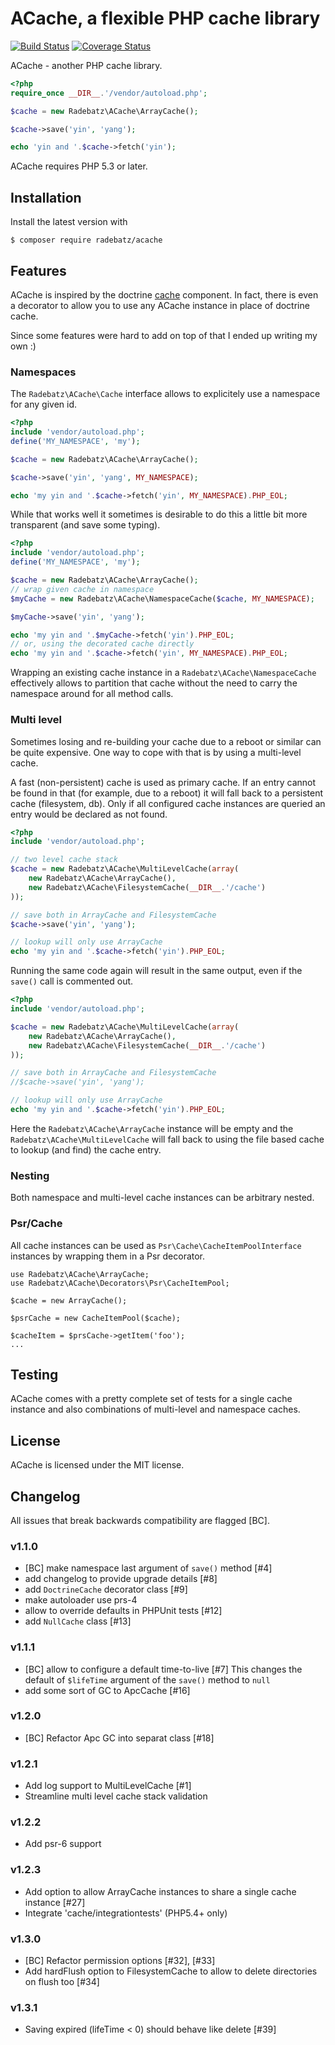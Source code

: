 ACache, a flexible PHP cache library
====================================

[![Build Status](https://travis-ci.org/DerManoMann/acache.png)](https://travis-ci.org/DerManoMann/acache)
[![Coverage Status](https://coveralls.io/repos/DerManoMann/acache/badge.png)](https://coveralls.io/r/DerManoMann/acache)

ACache - another PHP cache library.

```php
<?php
require_once __DIR__.'/vendor/autoload.php';

$cache = new Radebatz\ACache\ArrayCache();

$cache->save('yin', 'yang');

echo 'yin and '.$cache->fetch('yin');
```

ACache requires PHP 5.3 or later.


## Installation

Install the latest version with
```
$ composer require radebatz/acache
```


## Features

ACache is inspired by the doctrine [cache](https://github.com/doctrine/cache) component.
In fact, there is even a decorator to allow you to use any ACache instance in place of doctrine cache.

Since some features were hard to add on top of that I ended up writing my own :)


### Namespaces

The `Radebatz\ACache\Cache` interface allows to explicitely use a namespace for any given id.

```php
<?php
include 'vendor/autoload.php';
define('MY_NAMESPACE', 'my');

$cache = new Radebatz\ACache\ArrayCache();

$cache->save('yin', 'yang', MY_NAMESPACE);

echo 'my yin and '.$cache->fetch('yin', MY_NAMESPACE).PHP_EOL;
```

While that works well it sometimes is desirable to do this a little bit more transparent (and save some typing).

```php
<?php
include 'vendor/autoload.php';
define('MY_NAMESPACE', 'my');

$cache = new Radebatz\ACache\ArrayCache();
// wrap given cache in namespace
$myCache = new Radebatz\ACache\NamespaceCache($cache, MY_NAMESPACE);

$myCache->save('yin', 'yang');

echo 'my yin and '.$myCache->fetch('yin').PHP_EOL;
// or, using the decorated cache directly
echo 'my yin and '.$cache->fetch('yin', MY_NAMESPACE).PHP_EOL;
```

Wrapping an existing cache instance in a `Radebatz\ACache\NamespaceCache` effectively allows to partition that cache without the need to 
carry the namespace around for all method calls.


### Multi level

Sometimes losing and re-building your cache due to a reboot or similar can be quite expensive. One way to cope with that is by using a multi-level cache.

A fast (non-persistent) cache is used as primary cache. If an entry cannot be found in that (for example, due to a reboot) it will fall back to a persistent cache (filesystem, db).
Only if all configured cache instances are queried an entry would be declared as not found.

```php
<?php
include 'vendor/autoload.php';

// two level cache stack
$cache = new Radebatz\ACache\MultiLevelCache(array(
    new Radebatz\ACache\ArrayCache(),
    new Radebatz\ACache\FilesystemCache(__DIR__.'/cache')
));

// save both in ArrayCache and FilesystemCache
$cache->save('yin', 'yang');

// lookup will only use ArrayCache
echo 'my yin and '.$cache->fetch('yin').PHP_EOL;
```

Running the same code again will result in the same output, even if the `save()` call is commented out.

```php
<?php
include 'vendor/autoload.php';

$cache = new Radebatz\ACache\MultiLevelCache(array(
    new Radebatz\ACache\ArrayCache(),
    new Radebatz\ACache\FilesystemCache(__DIR__.'/cache')
));

// save both in ArrayCache and FilesystemCache
//$cache->save('yin', 'yang');

// lookup will only use ArrayCache
echo 'my yin and '.$cache->fetch('yin').PHP_EOL;
```

Here the `Radebatz\ACache\ArrayCache` instance will be empty and the `Radebatz\ACache\MultiLevelCache` will fall back to using the file based cache to lookup (and find)
the cache entry.


### Nesting

Both namespace and multi-level cache instances can be arbitrary nested.


### Psr/Cache

All cache instances can be used as `Psr\Cache\CacheItemPoolInterface` instances by wrapping them in a Psr decorator.

````
use Radebatz\ACache\ArrayCache;
use Radebatz\ACache\Decorators\Psr\CacheItemPool;

$cache = new ArrayCache();

$psrCache = new CacheItemPool($cache);

$cacheItem = $prsCache->getItem('foo');
...

````


## Testing

ACache comes with a pretty complete set of tests for a single cache instance and also
combinations of multi-level and namespace caches.


## License

ACache is licensed under the MIT license.


## Changelog
All issues that break backwards compatibility are flagged [BC].

### v1.1.0
* [BC] make namespace last argument of `save()` method [#4]
* add changelog to provide upgrade details [#8]
* add `DoctrineCache` decorator class [#9]
* make autoloader use prs-4
* allow to override defaults in PHPUnit tests [#12]
* add `NullCache` class [#13]

### v1.1.1
* [BC] allow to configure a default time-to-live [#7]
  This changes the default of `$lifeTime` argument of the `save()` method to `null`
* add some sort of GC to ApcCache [#16]

### v1.2.0
* [BC] Refactor Apc GC into separat class [#18]

### v1.2.1
* Add log support to MultiLevelCache [#1]
* Streamline multi level cache stack validation

### v1.2.2
* Add psr-6 support

### v1.2.3
* Add option to allow ArrayCache instances to share a single cache instance [#27]
* Integrate 'cache/integrationtests' (PHP5.4+ only)

### v1.3.0
* [BC] Refactor permission options [#32], [#33]
* Add hardFlush option to FilesystemCache to allow to delete directories on flush too [#34]

### v1.3.1
* Saving expired (lifeTime < 0) should behave like delete [#39]
